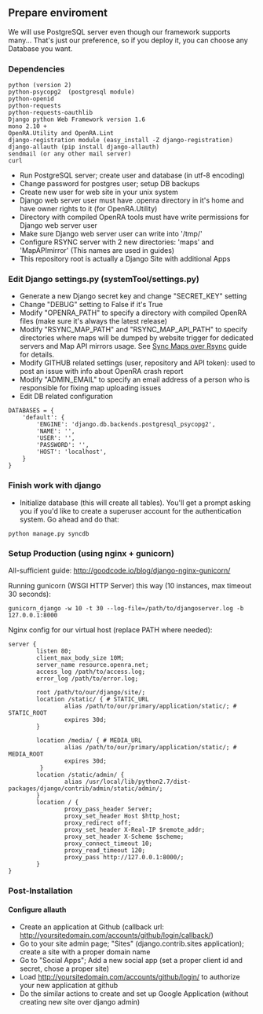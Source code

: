 ## Prepare enviroment
We will use PostgreSQL server even though our framework supports many...
That's just our preference, so if you deploy it, you can choose any Database you want.
### Dependencies

```
python (version 2)
python-psycopg2  (postgresql module)
python-openid
python-requests
python-requests-oauthlib
Django python Web Framework version 1.6
mono 2.10 +
OpenRA.Utility and OpenRA.Lint
django-registration module (easy_install -Z django-registration)
django-allauth (pip install django-allauth)
sendmail (or any other mail server)
curl
```

 * Run PostgreSQL server; create user and database (in utf-8 encoding)
 * Change password for postgres user; setup DB backups
 * Create new user for web site in your unix system
 * Django web server user must have .openra directory in it's home and have owner rights to it (for OpenRA.Utility)
 * Directory with compiled OpenRA tools must have write permissions for Django web server user
 * Make sure Django web server user can write into '/tmp/'
 * Configure RSYNC server with 2 new directories: 'maps' and 'MapAPImirror' (This names are used in guides)
 * This repository root is actually a Django Site with additional Apps

### Edit Django settings.py (systemTool/settings.py)

 * Generate a new Django secret key and change "SECRET_KEY" setting
 * Change "DEBUG" setting to False if it's True
 * Modify "OPENRA_PATH" to specify a directory with compiled OpenRA files (make sure it's always the latest release)
 * Modify "RSYNC_MAP_PATH" and "RSYNC_MAP_API_PATH" to specify directories where maps will be dumped by website trigger for dedicated servers and Map API mirrors usage. See [Sync Maps over Rsync](https://github.com/OpenRA/OpenRA-Content-Engine/wiki/Sync-maps-over-RSYNC-%28for-dedicated-servers%29) guide for details.
 * Modify GITHUB related settings (user, repository and API token): used to post an issue with info about OpenRA crash report
 * Modify "ADMIN_EMAIL" to specify an email address of a person who is responsible for fixing map uploading issues
 * Edit DB related configuration

```
DATABASES = {
    'default': {
        'ENGINE': 'django.db.backends.postgresql_psycopg2',
        'NAME': '',
        'USER': '',
        'PASSWORD': '',
        'HOST': 'localhost',
    }
}
```

### Finish work with django
 * Initialize database (this will create all tables). You'll get a prompt asking you if you'd like to create a superuser account for the authentication system. Go ahead and do that:

```
python manage.py syncdb
```

### Setup Production (using nginx + gunicorn)
All-sufficient guide: http://goodcode.io/blog/django-nginx-gunicorn/

Running gunicorn (WSGI HTTP Server) this way (10 instances, max timeout 30 seconds):

```
gunicorn_django -w 10 -t 30 --log-file=/path/to/djangoserver.log -b 127.0.0.1:8000
```

Nginx config for our virtual host (replace PATH where needed):

```
server {
        listen 80;
        client_max_body_size 10M;
        server_name resource.openra.net;
        access_log /path/to/access.log;
        error_log /path/to/error.log;

        root /path/to/our/django/site/;
        location /static/ { # STATIC_URL
                alias /path/to/our/primary/application/static/; # STATIC_ROOT
                expires 30d;
        }

        location /media/ { # MEDIA_URL
                alias /path/to/our/primary/application/static/; # MEDIA_ROOT
                expires 30d;
         }
        location /static/admin/ {
                alias /usr/local/lib/python2.7/dist-packages/django/contrib/admin/static/admin/;
        }
        location / {
                proxy_pass_header Server;
                proxy_set_header Host $http_host;
                proxy_redirect off;
                proxy_set_header X-Real-IP $remote_addr;
                proxy_set_header X-Scheme $scheme;
                proxy_connect_timeout 10;
                proxy_read_timeout 120;
                proxy_pass http://127.0.0.1:8000/;
        }
}
```

### Post-Installation
#### Configure allauth
 * Create an application at Github (callback url: http://yoursitedomain.com/accounts/github/login/callback/)
 * Go to your site admin page; "Sites" (django.contrib.sites application); create a site with a proper domain name
 * Go to "Social Apps"; Add a new social app (set a proper client id and secret, chose a proper site)
 * Load http://yoursitedomain.com/accounts/github/login/  to authorize your new application at github
 * Do the similar actions to create and set up Google Application (without creating new site over django admin)
